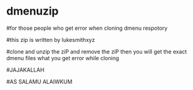 # dmenuzip


#for those people who get error when cloning dmenu respotory

#this zip is written by lukesmithxyz

#clone and unzip the ziP and remove the ziP then you will get the exact dmenu files what you get error while cloning


#JAJAKALLAH

#AS SALAMU ALAIWKUM 
